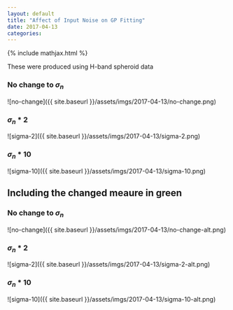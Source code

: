 ```yaml
---
layout: default
title: "Affect of Input Noise on GP Fitting"
date: 2017-04-13
categories:
---
```


{% include mathjax.html  %}

These were produced using H-band spheroid data

### No change to $\sigma_n$

![no-change]({{ site.baseurl }}/assets/imgs/2017-04-13/no-change.png)

### $\sigma_n*2$

![sigma-2]({{ site.baseurl }}/assets/imgs/2017-04-13/sigma-2.png)

### $\sigma_n*10$

![sigma-10]({{ site.baseurl }}/assets/imgs/2017-04-13/sigma-10.png)

## Including the changed meaure in green

### No change to $\sigma_n$

![no-change]({{ site.baseurl }}/assets/imgs/2017-04-13/no-change-alt.png)

### $\sigma_n*2$

![sigma-2]({{ site.baseurl }}/assets/imgs/2017-04-13/sigma-2-alt.png)

### $\sigma_n*10$

![sigma-10]({{ site.baseurl }}/assets/imgs/2017-04-13/sigma-10-alt.png)